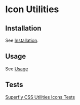 # Icon Utilities

## Installation

See [Installation](https://github.com/superflycss/superflycss/#installation).

## Usage

See [Usage](https://github.com/superflycss/superflycss/#usage)

## Tests

[Superfly CSS Utilities Icons Tests](https://superflycss.github.io/utilities-icons/deploy/test/html/)
